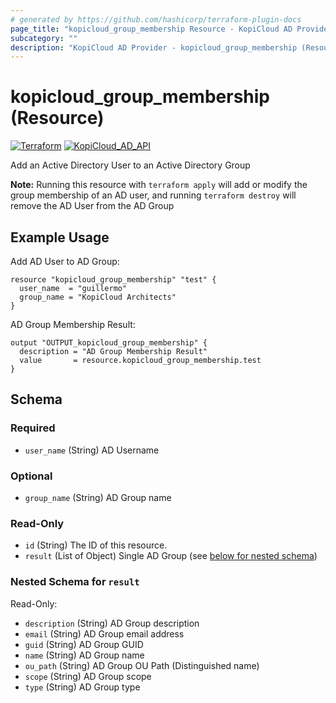 ```yaml
---
# generated by https://github.com/hashicorp/terraform-plugin-docs
page_title: "kopicloud_group_membership Resource - KopiCloud AD Provider"
subcategory: ""
description: "KopiCloud AD Provider - kopicloud_group_membership (Resource)"
---
```


# kopicloud_group_membership (Resource)
[![Terraform](https://img.shields.io/badge/terraform-v1.3+-blue.svg)](https://www.terraform.io/downloads.html) 
[![KopiCloud_AD_API](https://img.shields.io/badge/kopiCloud_ad-v1.0+-blueviolet.svg)](https://www.kopicloud-ad-api.com)

Add an Active Directory User to an Active Directory Group

**Note:** Running this resource with `terraform apply` will add or modify the group membership of an AD user, and running `terraform destroy` will remove the AD User from the AD Group

## Example Usage

Add AD User to AD Group:
```
resource "kopicloud_group_membership" "test" {
  user_name  = "guillermo"
  group_name = "KopiCloud Architects"
}
```

AD Group Membership Result:
```
output "OUTPUT_kopicloud_group_membership" {
  description = "AD Group Membership Result"
  value       = resource.kopicloud_group_membership.test
}
```

<!-- schema generated by tfplugindocs -->
## Schema

### Required

- `user_name` (String) AD Username

### Optional

- `group_name` (String) AD Group name

### Read-Only

- `id` (String) The ID of this resource.
- `result` (List of Object) Single AD Group (see [below for nested schema](#nestedatt--result))

<a id="nestedatt--result"></a>
### Nested Schema for `result`

Read-Only:

- `description` (String) AD Group description
- `email` (String) AD Group email address
- `guid` (String) AD Group GUID
- `name` (String) AD Group name
- `ou_path` (String) AD Group OU Path (Distinguished name)
- `scope` (String) AD Group scope
- `type` (String) AD Group type 
